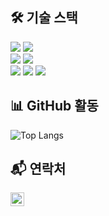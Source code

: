 <!--# 👋 안녕하세요! 저는 임상혁입니다.
## 💡 About Me
- 💻 **백엔드 개발자** 입니다.
- 🚀 효율적이고 확장 가능한 서비스를 개발하는 것을 좋아합니다.
- 🎯 관심 기술: **Spring Boot, JPA, React, SQL 최적화**

---
-->

## 🛠 기술 스택
<div>
  <img src="https://img.shields.io/badge/java-007396?style=for-the-badge&logo=OpenJDK&logoColor=white">
  <img src="https://img.shields.io/badge/spring boot-6DB33F?style=for-the-badge&logo=springboot&logoColor=white">
<!--   <img src="https://img.shields.io/badge/Spring Security-6DB33F?style=for-the-badge&logo=Spring Security&logoColor=white"> -->
<!-- <img src="https://img.shields.io/badge/Spring Data Jpa-6DB33F?style=for-the-badge&logo=spring&logoColor=white"> -->
  <br>
  <img src="https://img.shields.io/badge/Node.JS-5FA04E?style=for-the-badge&logo=node.js&logoColor=white">
  <img src="https://img.shields.io/badge/react-61DAFB?style=for-the-badge&logo=React&logoColor=white">
  <br>
  <img src="https://img.shields.io/badge/MySQL-4479A1?style=for-the-badge&logo=MySQL&logoColor=white">
  <img src="https://img.shields.io/badge/AWS-FF9900?style=for-the-badge&logo=Amazon&logoColor=white">
  <img src="https://img.shields.io/badge/ubuntu-E95420?style=for-the-badge&logo=Ubuntu&logoColor=white">
<!-- <img src="https://img.shields.io/badge/nginx-009639?style=for-the-badge&logo=Nginx&logoColor=white"> -->
  <br>
 
</div>

## 📊 GitHub 활동
![Top Langs](https://github-readme-stats.vercel.app/api/top-langs/?username=sefhuk&layout=compact&theme=dracula)

## 📬 연락처
<a href="mailto:ish775800@gmail.com"><img src="https://img.shields.io/badge/Gmail-EA4335?style=square&logo=GMAIL&logoColor=white" height=22px></a>
